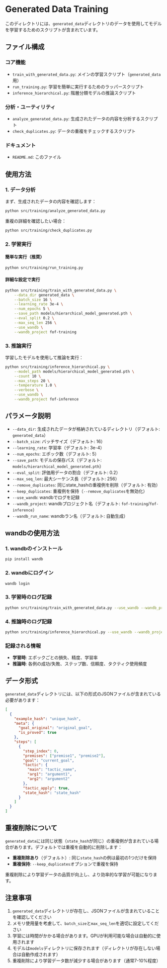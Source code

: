 # Generated Data Training

このディレクトリには、`generated_data`ディレクトリのデータを使用してモデルを学習するためのスクリプトが含まれています。

## ファイル構成

### コア機能
- `train_with_generated_data.py`: メインの学習スクリプト（`generated_data`用）
- `run_training.py`: 学習を簡単に実行するためのラッパースクリプト
- `inference_hierarchical.py`: 階層分類モデルの推論スクリプト

### 分析・ユーティリティ
- `analyze_generated_data.py`: 生成されたデータの内容を分析するスクリプト
- `check_duplicates.py`: データの重複をチェックするスクリプト

### ドキュメント
- `README.md`: このファイル

## 使用方法

### 1. データ分析

まず、生成されたデータの内容を確認します：

```bash
python src/training/analyze_generated_data.py
```

重複の詳細を確認したい場合：

```bash
python src/training/check_duplicates.py
```

### 2. 学習実行

#### 簡単な実行（推奨）
```bash
python src/training/run_training.py
```

#### 詳細な設定で実行
```bash
python src/training/train_with_generated_data.py \
    --data_dir generated_data \
    --batch_size 16 \
    --learning_rate 3e-4 \
    --num_epochs 5 \
    --save_path models/hierarchical_model_generated.pth \
    --eval_split 0.2 \
    --max_seq_len 256 \
    --use_wandb \
    --wandb_project fof-training
```

### 3. 推論実行

学習したモデルを使用して推論を実行：

```bash
python src/training/inference_hierarchical.py \
    --model_path models/hierarchical_model_generated.pth \
    --count 10 \
    --max_steps 20 \
    --temperature 1.0 \
    --verbose \
    --use_wandb \
    --wandb_project fof-inference
```

## パラメータ説明

- `--data_dir`: 生成されたデータが格納されているディレクトリ（デフォルト: `generated_data`）
- `--batch_size`: バッチサイズ（デフォルト: 16）
- `--learning_rate`: 学習率（デフォルト: 3e-4）
- `--num_epochs`: エポック数（デフォルト: 5）
- `--save_path`: モデルの保存パス（デフォルト: `models/hierarchical_model_generated.pth`）
- `--eval_split`: 評価用データの割合（デフォルト: 0.2）
- `--max_seq_len`: 最大シーケンス長（デフォルト: 256）
- `--remove_duplicates`: 同じstate_hashの重複例を削除（デフォルト: 有効）
- `--keep_duplicates`: 重複例を保持（`--remove_duplicates`を無効化）
- `--use_wandb`: wandbでログを記録
- `--wandb_project`: wandbプロジェクト名（デフォルト: `fof-training`/`fof-inference`）
- `--wandb_run_name`: wandbラン名（デフォルト: 自動生成）

## wandbの使用方法

### 1. wandbのインストール
```bash
pip install wandb
```

### 2. wandbにログイン
```bash
wandb login
```

### 3. 学習時のログ記録
```bash
python src/training/train_with_generated_data.py --use_wandb --wandb_project fof-training
```

### 4. 推論時のログ記録
```bash
python src/training/inference_hierarchical.py --use_wandb --wandb_project fof-inference
```

### 記録される情報
- **学習時**: エポックごとの損失、精度、学習率
- **推論時**: 各例の成功/失敗、ステップ数、信頼度、タクティク使用頻度

## データ形式

`generated_data`ディレクトリには、以下の形式のJSONファイルが含まれている必要があります：

```json
[
  {
    "example_hash": "unique_hash",
    "meta": {
      "goal_original": "original_goal",
      "is_proved": true
    },
    "steps": [
      {
        "step_index": 0,
        "premises": ["premise1", "premise2"],
        "goal": "current_goal",
        "tactic": {
          "main": "tactic_name",
          "arg1": "argument1",
          "arg2": "argument2"
        },
        "tactic_apply": true,
        "state_hash": "state_hash"
      }
    ]
  }
]
```

## 重複削除について

`generated_data`には同じ状態（`state_hash`が同じ）の重複例が含まれている場合があります。デフォルトでは重複を自動的に削除します：

- **重複削除あり**（デフォルト）: 同じ`state_hash`の例は最初の1つだけを保持
- **重複保持**: `--keep_duplicates`オプションで重複を保持

重複削除により学習データの品質が向上し、より効率的な学習が可能になります。

## 注意事項

1. `generated_data`ディレクトリが存在し、JSONファイルが含まれていることを確認してください
2. メモリ使用量を考慮して、`batch_size`と`max_seq_len`を適切に設定してください
3. 学習には時間がかかる場合があります。GPUが利用可能な場合は自動的に使用されます
4. モデルは`models`ディレクトリに保存されます（ディレクトリが存在しない場合は自動作成されます）
5. 重複削除により学習データ数が減少する場合があります（通常7-10%程度）

